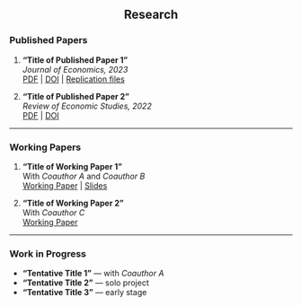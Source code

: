 <div style="text-align: center">

## Research

</div>

### Published Papers

1. **“Title of Published Paper 1”**  
   *Journal of Economics, 2023*  
   [PDF](link-to-paper.pdf) | [DOI](link-to-doi) | [Replication files](link-to-data)

2. **“Title of Published Paper 2”**  
   *Review of Economic Studies, 2022*  
   [PDF](link-to-paper.pdf) | [DOI](link-to-doi)

---

### Working Papers

1. **“Title of Working Paper 1”**  
   With *Coauthor A* and *Coauthor B*  
   [Working Paper](link-to-ssrn-or-arxiv) | [Slides](link-to-slides.pdf)

2. **“Title of Working Paper 2”**  
   With *Coauthor C*  
   [Working Paper](link-to-NBER-or-SSRN)

---

### Work in Progress

- **“Tentative Title 1”** — with *Coauthor A*  
- **“Tentative Title 2”** — solo project  
- **“Tentative Title 3”** — early stage
